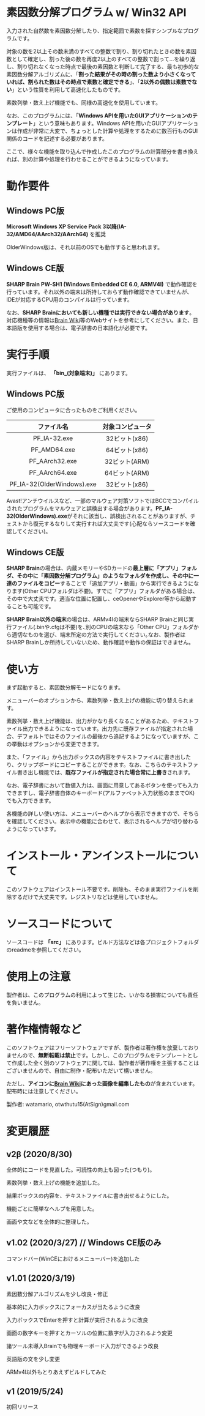 # 素因数分解プログラム w/ Win32 API
入力された自然数を素因数分解したり、指定範囲で素数を探すシンプルなプログラムです。

対象の数を2以上その数未満のすべての整数で割り、割り切れたときの数を素因数として確定し、割った後の数を再度2以上のすべての整数で割って...を繰り返し、割り切れなくなった時点で最後の素因数と判断して完了する、最も初歩的な素因数分解アルゴリズムに、「**割った結果がその時の割った数より小さくなっていれば、割られた数はその時点で素数と確定できる**」、「**2以外の偶数は素数でない**」という性質を利用して高速化したものです。

素数列挙・数え上げ機能でも、同様の高速化を使用しています。

なお、このプログラムには、「**Windows APIを用いたGUIアプリケーションのテンプレート**」という意味もあります。Windows APIを用いたGUIアプリケーションは作成が非常に大変で、ちょっとした計算や処理をするために数百行ものGUI関係のコードを記述する必要があります。

ここで、様々な機能を取り込んで作成したこのプログラムの計算部分を書き換えれば、別の計算や処理を行わせることができるようになっています。

# 動作要件
## Windows PC版
**Microsoft Windows XP Service Pack 3以降(IA-32/AMD64/AArch32/AArch64)** を推奨

OlderWindows版は、それ以前のOSでも動作すると思われます。

## Windows CE版
**SHARP Brain PW-SH1 (Windows Embedded CE 6.0, ARMV4I)** で動作確認を行っています。それ以外の端末は所持しておらず動作確認できていませんが、IDEが対応するCPU用のコンパイルは行っています。

なお、**SHARP Brainにおいても新しい機種では実行できない場合があります**。対応機種等の情報は[Brain Wiki](https://brain.fandom.com/ja)等のWebサイトを参考にしてください。また、日本語版を使用する場合は、電子辞書の日本語化が必要です。

# 実行手順
実行ファイルは、 **「bin_(対象端末)」** にあります。
## Windows PC版
ご使用のコンピュータに合ったものをご利用ください。

|         ファイル名          | 対象コンピュータ |
|:--------------------------:|:--------------:|
|       PF_IA-32.exe         |  32ビット(x86)  |
|       PF_AMD64.exe         |  64ビット(x86)  |
|      PF_AArch32.exe        |  32ビット(ARM)  |
|      PF_AArch64.exe        |  64ビット(ARM)  |
| PF_IA-32(OlderWindows).exe |  32ビット(x86)  |

Avast!アンチウイルスなど、一部のマルウェア対策ソフトではBCCでコンパイルされたプログラムをマルウェアと誤検出する場合があります。**PF_IA-32(OlderWindows).exe**がそれに該当し、誤検出されることがありますが、チェストから復元するなりして実行すれば大丈夫です(心配ならソースコードを確認してください)。

## Windows CE版
**SHARP Brain**の場合は、内蔵メモリーやSDカードの**最上層に「アプリ」フォルダ、その中に「素因数分解プログラム」のようなフォルダを作成し、その中に一連のファイルをコピー**することで「追加アプリ・動画」から実行できるようになります(Other CPUフォルダは不要)。すでに「アプリ」フォルダがある場合は、その中で大丈夫です。適当な位置に配置し、ceOpenerやExplorer等から起動することも可能です。

**SHARP Brain以外の端末**の場合は、ARMv4Iの端末ならSHARP Brainと同じ実行ファイル(.binや.cfgは不要)を､別のCPUの端末なら「Other CPU」フォルダから適切なものを選び、端末所定の方法で実行してください｡なお、製作者はSHARP Brainしか所持していないため、動作確認や動作の保証はできません。

# 使い方
まず起動すると、素因数分解モードになります。

メニューバーのオプションから、素数列挙・数え上げの機能に切り替えられます。

素数列挙・数え上げ機能は、出力がかなり長くなることがあるため、テキストファイル出力できるようになっています。出力先に既存ファイルが指定された場合、デフォルトではそのファイルの最後から追記するようになっていますが、この挙動はオプションから変更できます。

また、「ファイル」から出力ボックスの内容をテキストファイルに書き出したり、クリップボードにコピーすることができます。なお、こちらのテキストファイル書き出し機能では、**既存ファイルが指定された場合常に上書き**されます。

なお、電子辞書において数値入力は、画面に用意してあるボタンを使っても入力できますし、電子辞書自体のキーボード(アルファベット入力状態のままでOK)でも入力できます。

各機能の詳しい使い方は、メニューバーのヘルプから表示できますので、そちらを確認してください。表示中の機能に合わせて、表示されるヘルプが切り替わるようになっています。

# インストール・アンインストールについて
このソフトウェアはインストール不要です。削除も、そのまま実行ファイルを削除するだけで大丈夫です。レジストリなどは使用していません。

# ソースコードについて
ソースコードは **「src」** にあります。ビルド方法などは各プロジェクトフォルダのreadmeを参照してください。

# 使用上の注意
製作者は、このプログラムの利用によって生じた、いかなる損害についても責任を負いません。

# 著作権情報など
このソフトウェアはフリーソフトウェアですが、製作者は著作権を放棄しておりませんので、**無断転載は禁止**です。しかし、このプログラムをテンプレートとして作成した全く別のソフトウェアに関しては、製作者が著作権を主張することはございませんので、自由に制作・配布いただいて構いません。

ただし、**アイコンに[Brain Wiki](https://brain.fandom.com/ja)にあった画像を編集したもの**が含まれています。配布時には注意してください。

製作者: watamario, otwthutu15(AtSign)gmail.com

# 変更履歴
## v2β (2020/8/30)
全体的にコードを見直した。可読性の向上も図った(つもり)。

素数列挙・数え上げの機能を追加した。

結果ボックスの内容を、テキストファイルに書き出せるようにした。

機能ごとに簡単なヘルプを用意した。

画面や文などを全体的に整理した。

## v1.02 (2020/3/27) // Windows CE版のみ
コマンドバー(WinCEにおけるメニューバー)を追加した

## v1.01 (2020/3/19)
素因数分解アルゴリズムを少し改良・修正

基本的に入力ボックスにフォーカスが当たるように改良

入力ボックスでEnterを押すと計算が実行されるように改良

画面の数字キーを押すとカーソルの位置に数字が入力されるよう変更

諸ツール未導入Brainでも物理キーボード入力ができるよう改良

英語版の文を少し変更

ARMv4I以外もとりあえずビルドしてみた

## v1 (2019/5/24)
初回リリース